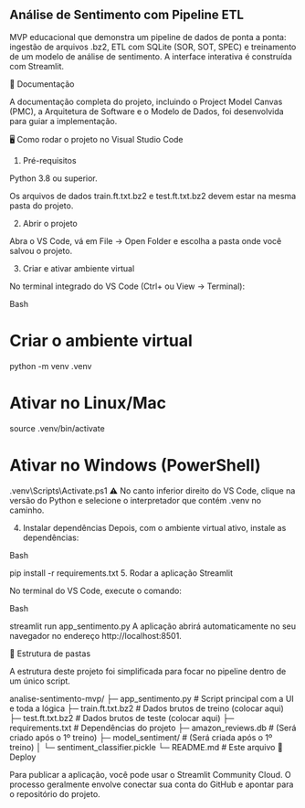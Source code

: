 ## Análise de Sentimento com Pipeline ETL ##

MVP educacional que demonstra um pipeline de dados de ponta a ponta: ingestão de arquivos .bz2, ETL com SQLite (SOR, SOT, SPEC) e treinamento de um modelo de análise de sentimento. A interface interativa é construída com Streamlit.

📖 Documentação

A documentação completa do projeto, incluindo o Project Model Canvas (PMC), a Arquitetura de Software e o Modelo de Dados, foi desenvolvida para guiar a implementação.

🖥️ Como rodar o projeto no Visual Studio Code

1. Pré-requisitos

Python 3.8 ou superior.

Os arquivos de dados train.ft.txt.bz2 e test.ft.txt.bz2 devem estar na mesma pasta do projeto.

2. Abrir o projeto

Abra o VS Code, vá em File → Open Folder e escolha a pasta onde você salvou o projeto.

3. Criar e ativar ambiente virtual

No terminal integrado do VS Code (Ctrl+ ou View -> Terminal):

Bash

# Criar o ambiente virtual
python -m venv .venv

# Ativar no Linux/Mac
source .venv/bin/activate

# Ativar no Windows (PowerShell)
.venv\Scripts\Activate.ps1
⚠️ No canto inferior direito do VS Code, clique na versão do Python e selecione o interpretador que contém .venv no caminho.

4. Instalar dependências
Depois, com o ambiente virtual ativo, instale as dependências:

Bash

pip install -r requirements.txt
5. Rodar a aplicação Streamlit

No terminal do VS Code, execute o comando:

Bash

streamlit run app_sentimento.py
A aplicação abrirá automaticamente no seu navegador no endereço http://localhost:8501.

📂 Estrutura de pastas

A estrutura deste projeto foi simplificada para focar no pipeline dentro de um único script.

analise-sentimento-mvp/
├─ app_sentimento.py          # Script principal com a UI e toda a lógica
├─ train.ft.txt.bz2           # Dados brutos de treino (colocar aqui)
├─ test.ft.txt.bz2            # Dados brutos de teste (colocar aqui)
├─ requirements.txt           # Dependências do projeto
├─ amazon_reviews.db          # (Será criado após o 1º treino)
├─ model_sentiment/           # (Será criada após o 1º treino)
│  └─ sentiment_classifier.pickle
└─ README.md                  # Este arquivo
🚀 Deploy

Para publicar a aplicação, você pode usar o Streamlit Community Cloud. O processo geralmente envolve conectar sua conta do GitHub e apontar para o repositório do projeto.